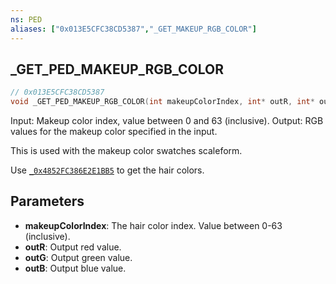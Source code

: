 ```yaml
---
ns: PED
aliases: ["0x013E5CFC38CD5387","_GET_MAKEUP_RGB_COLOR"]
---
```

## _GET_PED_MAKEUP_RGB_COLOR

```c
// 0x013E5CFC38CD5387
void _GET_PED_MAKEUP_RGB_COLOR(int makeupColorIndex, int* outR, int* outG, int* outB);
```

Input: Makeup color index, value between 0 and 63 (inclusive).
Output: RGB values for the makeup color specified in the input.

This is used with the makeup color swatches scaleform.

Use [`_0x4852FC386E2E1BB5`](#_0x4852FC386E2E1BB5) to get the hair colors.


## Parameters
* **makeupColorIndex**: The hair color index. Value between 0-63 (inclusive).
* **outR**: Output red value.
* **outG**: Output green value.
* **outB**: Output blue value.

